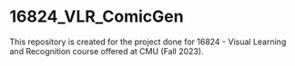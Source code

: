 # 16824_VLR_ComicGen
This repository is created for the project done for 16824 - Visual Learning and Recognition course offered at CMU (Fall 2023).
